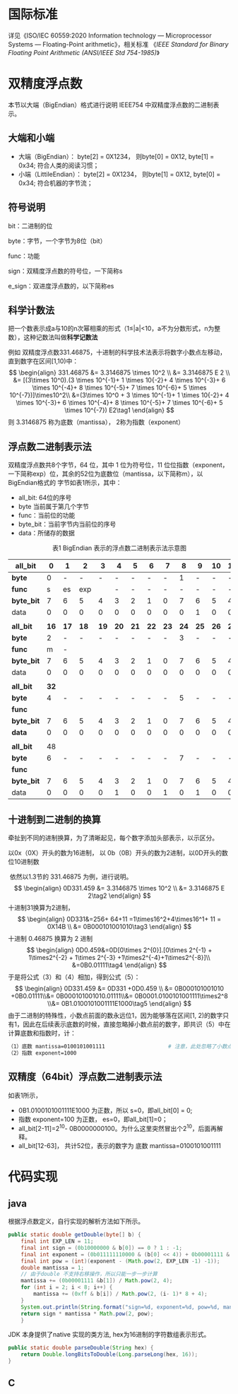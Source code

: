 # 国际标准

详见《ISO/IEC 60559:2020 Information technology — Microprocessor Systems — Floating-Point arithmetic》，相关标准 《*IEEE Standard for Binary Floating Point Arithmetic (ANSI/IEEE Std 754-1985)*》

# 双精度浮点数



本节以大端（BigEndian）格式进行说明 IEEE754 中双精度浮点数的二进制表示。

## 大端和小端

* 大端（BigEndian）： byte[2] = 0X1234， 则byte[0] = 0X12, byte[1] = 0x34; 符合人类的阅读习惯；
* 小端（LittileEndian）： byte[2] = 0X1234， 则byte[1] = 0X12, byte[0] = 0x34; 符合机器的字节流；

##  符号说明

bit：二进制的位

byte：字节，一个字节为8位（bit）

func：功能

sign：双精度浮点数的符号位，一下简称s

e_sign：双进度浮点数的，以下简称es

##  科学计数法

​       把一个数表示成a与10的n次幂相乘的形式（1≤|a|<10，a不为分数形式，n为整数），这种记数法叫做**科学记数法**

例如 双精度浮点数331.46875，十进制的科学技术法表示将数字小数点左移动，直到数字在区间[1,10)中：
$$
\begin{align}
331.46875 &= 3.3146875 \times 10^2 \\
&= 3.3146875 E 2 \\
&= [(3\times 10^0).(3 \times 10^{-1}+ 1 \times 10{-2}+ 4 \times 10^{-3}+ 6 \times 10^{-4}+ 8 \times 10^{-5}+ 7 \times 10^{-6}+ 5 \times 10^{-7})]\times10^2\\
&=(3\times 10^0 + 3 \times 10^{-1}+ 1 \times 10{-2}+ 4 \times 10^{-3}+ 6 \times 10^{-4}+ 8 \times 10^{-5}+ 7 \times 10^{-6}+ 5 \times 10^{-7}) E2\tag1
\end{align}
$$
则 3.3146875 称为底数（mantissa）， 2称为指数（exponent）


##  浮点数二进制表示法

   双精度浮点数共8个字节，64 位，其中 1 位为符号位，11 位位指数（exponent，一下简称exp）位，其余的52位为底数位（mantissa，以下简称m），以BigEndian格式的 字节如表1所示，其中：

* all_bit: 64位的序号
* byte 当前属于第几个字节
* func：当前位的功能
* byte_bit：当前字节内当前位的序号
* data：所储存的数据

<center>表1 BigEndian 表示的浮点数二进制表示法示意图</center>

| all_bit      | 0      | 1      | 2      | 3      | 4      | 5      | 6      | 7      | 8      | 9      | 10     | 11     | 12     | 13     | 14     | 15     |
| ------------ | ------ | ------ | ------ | ------ | ------ | ------ | ------ | ------ | ------ | ------ | ------ | ------ | ------ | ------ | ------ | ------ |
| **byte**     | 0      | -      | -      | -      | -      | -      | -      | -      | 1      | -      | -      | -      | -      | -      | -      | -      |
| **func**     | s      | es     | exp    |        | -      | -      | -      | -      | -      | -      | -      | -      | m      | -      | -      | -      |
| **byte_bit** | 7      | 6      | 5      | 4      | 3      | 2      | 1      | 0      | 7      | 6      | 5      | 4      | 3      | 2      | 1      | 0      |
| data         | 0      | 0      | 0      | 0      | 0      | 0      | 0      | 0      | 0      | 1      | 0      | 0      | 0      | 0      | 0      | 0      |
|              |        |        |        |        |        |        |        |        |        |        |        |        |        |        |        |        |
| **all_bit**  | **16** | **17** | **18** | **19** | **20** | **21** | **22** | **23** | **24** | **25** | **26** | **27** | **28** | **29** | **30** | **31** |
| **byte**     | 2      | -      | -      | -      | -      | -      | -      | -      | 3      | -      | -      | -      | -      | -      | -      | -      |
| **func**     | m      | -      |        |        |        |        |        |        |        |        |        |        |        |        |        |        |
| **byte_bit** | 7      | 6      | 5      | 4      | 3      | 2      | 1      | 0      | 7      | 6      | 5      | 4      | 3      | 2      | 1      | 0      |
| data         | 0      | 0      | 0      | 0      | 0      | 0      | 0      | 0      | 0      | 0      | 0      | 0      | 0      | 0      | 0      | 0      |
|              |        |        |        |        |        |        |        |        |        |        |        |        |        |        |        |        |
| **all_bit**  | **32** |        |        |        |        |        |        |        |        |        |        |        |        |        |        | **47** |
| **byte**     | 4      | -      | -      | -      | -      | -      | -      | -      | 5      | -      | -      | -      | -      | -      | -      | -      |
| **func**     |        |        |        |        |        |        |        |        |        |        |        |        |        |        |        |        |
| **byte_bit** | 7      | 6      | 5      | 4      | 3      | 2      | 1      | 0      | 7      | 6      | 5      | 4      | 3      | 2      | 1      | 0      |
| **data**     | 0      | 0      | 0      | 0      | 0      | 0      | 0      | 0      | 0      | 0      | 0      | 0      | 0      | 0      | 0      | 0      |
|              |        |        |        |        |        |        |        |        |        |        |        |        |        |        |        |        |
| **all_bit**  | 48     |        |        |        |        |        |        |        |        |        |        |        |        |        |        | 63     |
| **byte**     | 6      | -      | -      | -      | -      | -      | -      | -      | 7      | -      | -      | -      | -      | -      | -      | -      |
| **func**     |        |        |        |        |        |        |        |        |        |        |        |        |        |        |        |        |
| **byte_bit** | 7      | 6      | 5      | 4      | 3      | 2      | 1      | 0      | 7      | 6      | 5      | 4      | 3      | 2      | 1      | 0      |
| data         | 0      | 0      | 0      | 0      | 1      | 0      | 0      | 1      | 0      | 1      | 0      | 0      | 1      | 1      | 1      | 1      |

## 十进制到二进制的换算

  牵扯到不同的进制换算，为了清晰起见，每个数字添加头部表示，以示区分。 

以0x（0X）开头的数为16进制， 以 0b（0B）开头的数为2进制，以0D开头的数位10进制数    

​    依然以1.3节的 331.46875 为例，进行说明。
$$
\begin{align}
0D331.459 &= 3.3146875 \times 10^2 \\
&= 3.3146875 E 2\tag2
\end{align}
$$
十进制31换算为2进制，
$$
\begin{align}
0D331&=256+ 64+11 =1\times16^2+4\times16^1+ 11 = 0X14B \\
&= 0B000101001010\tag3
\end{align}
$$
十进制 0.46875 换算为 2 进制
$$
\begin{align}
0D0.459&=0D[0\times 2^{0}].[0\times 2^{-1} + 1\times2^{-2} + 1\times 2^{-3} +1\times2^{-4}+1\times2^{-8}]\\
&=0B0.01111\tag4
\end{align}
$$
于是将公式（3）和（4）相加，得到公式（5）：
$$
\begin{align}
0D331.459 &= 0D331 +0D0.459 \\
&= 0B000101001010 +0B0.01111\\&= 0B000101001010.01111\\&= 0B0001.0100101001111\times2^8
\\&= 0B1.0100101001111E1000\tag5
\end{align}
$$
由于二进制的特殊性，小数点前面的数永远位1，因为能够落在区间[1, 2)的数字只有1，因此在后续表示底数的时候，直接忽略掉小数点前的数字，即共识（5）中在计算底数和指数时，计：

```sh
（1）底数 mantissa=0100101001111					# 注意，此处忽略了小数点前的1
（2）指数 exponent=1000
```

## 双精度（64bit）浮点数二进制表示法

如表1所示， 

* 0B1.0100101001111E1000 为正数，所以 s=0，即all_bit[0] = 0; 
* 指数 exponent=100 为正数， es=0，即all_bit[1]=0；
*  all_bit[2-11]=2<sup>10</sup>- 0B0000000100。为什么这里突然冒出个2<sup>10</sup>，后面再解释。
* all_bit[12-63]， 共计52位，表示的数字为 底数 mantissa=0100101001111	

# 代码实现

## java

根据浮点数定义，自行实现的解析方法如下所示。

```java
public static double getDouble(byte[] b) {
    final int EXP_LEN = 11;
    final int sign = (0b10000000 & b[0]) == 0 ? 1 : -1;
    final int exponent = (0b011111110000 & (b[0] << 4)) + 0b00001111 & (b[1] >> 4);
    final int pow = (int)(exponent - (Math.pow(2, EXP_LEN -1) -1));
    double mantissa = 1;
    // 由于double 不支持右移操作，所以只能一步一步计算
    mantissa += (0b00001111 &b[1]) / Math.pow(2, 4);
    for (int i = 2; i < 8; i++) {
        mantissa += (0xff & b[i]) / Math.pow(2, (i- 1)* 8 + 4);
    }
    System.out.println(String.format("sign=%d, exponent=%d, pow=%d, mantissa=%1.20f", sign, exponent, pow, mantissa));
    return sign * mantissa * Math.pow(2, pow);
    }
```

 JDK 本身提供了native 实现的类方法, hex为16进制的字符数组表示形式。

```java
public static double parseDouble(String hex) {
    return Double.longBitsToDouble(Long.parseLong(hex, 16));
}
```



## C

```
```

